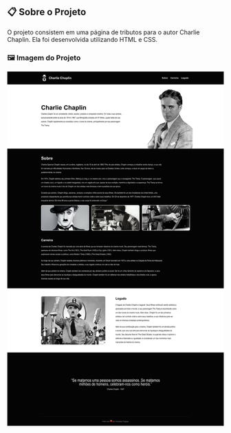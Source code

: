 ## 📋 Sobre o Projeto

O projeto consistem em uma página de tributos para o autor Charlie Chaplin. Ela foi desenvolvida utilizando HTML e CSS.

### 🖼️ Imagem do Projeto

<div align="center">
    <img src="./assets/images/charlie-chaplin-page.png" alt="Charlie Chaplin - Tribute Page" /> 
</div
